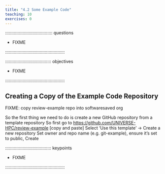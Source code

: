 ```yaml
---
title: "4.2 Some Example Code"
teaching: 10
exercises: 0
---
```


:::::::::::::::::::::::::::::::::::::: questions 

- FIXME

::::::::::::::::::::::::::::::::::::::::::::::::

::::::::::::::::::::::::::::::::::::: objectives

- FIXME

::::::::::::::::::::::::::::::::::::::::::::::::

## Creating a Copy of the Example Code Repository

FIXME: copy review-example repo into softwaresaved org

So the first thing we need to do is create a new GitHub repository from a template repository
So first go to https://github.com/UNIVERSE-HPC/review-example [copy and paste]
Select ‘Use this template’ -> Create a new repository
Set owner and repo name (e.g. git-example), ensure it’s set to public, Create


::::::::::::::::::::::::::::::::::::: keypoints 

- FIXME

::::::::::::::::::::::::::::::::::::::::::::::::
